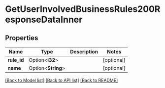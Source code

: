 # GetUserInvolvedBusinessRules200ResponseDataInner

## Properties

Name | Type | Description | Notes
------------ | ------------- | ------------- | -------------
**rule_id** | Option<**i32**> |  | [optional]
**name** | Option<**String**> |  | [optional]

[[Back to Model list]](../README.md#documentation-for-models) [[Back to API list]](../README.md#documentation-for-api-endpoints) [[Back to README]](../README.md)


